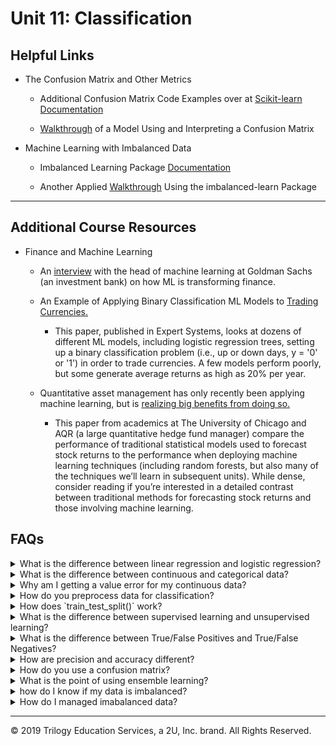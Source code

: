# Unit 11: Classification

## Helpful Links
* The Confusion Matrix and Other Metrics

  *  Additional Confusion Matrix Code Examples over at [Scikit-learn Documentation](https://scikit-learn.org/stable/modules/generated/sklearn.metrics.confusion_matrix.html)

  *  [Walkthrough](https://scikit-learn.org/stable/modules/generated/sklearn.metrics.confusion_matrix.html) of a Model Using and Interpreting a Confusion Matrix


* Machine Learning with Imbalanced Data

  * Imbalanced Learning Package [Documentation](https://imbalanced-learn.readthedocs.io/en/stable/index.html)

  * Another Applied [Walkthrough](https://towardsdatascience.com/a-deep-dive-into-imbalanced-data-over-sampling-f1167ed74b5) Using the imbalanced-learn Package



---

## Additional Course Resources

* Finance and Machine Learning
  *  An [interview](https://insights.som.yale.edu/insights/will-machine-learning-transform-finance) with the head of machine learning at Goldman Sachs (an investment bank) on how ML is transforming finance.

  * An Example of Applying Binary Classification ML Models to [Trading Currencies.](http://nrl.northumbria.ac.uk/34544/1/Evaluating%20machine%20learning.pdf)
    *  This paper, published in Expert Systems, looks at dozens of different ML models, including logistic regression trees, setting up a binary classification problem (i.e., up or down days, y = '0' or '1') in order to trade currencies. A few models perform poorly, but some generate average returns as high as 20% per year.

  *   Quantitative asset management has only recently been applying machine learning, but is [realizing big benefits from doing so.](https://dachxiu.chicagobooth.edu/download/ML.pdf)
      *  This paper from academics at The University of Chicago and AQR (a large quantitative hedge fund manager) compare the performance of traditional statistical models used to forecast stock returns to the performance when deploying machine learning techniques (including random forests, but also many of the techniques we’ll learn in subsequent units). While dense, consider reading if you’re interested in a detailed contrast between traditional methods for forecasting stock returns and those involving machine learning.

## FAQs

<details>
<summary>What is the difference between linear regression and logistic regression?</summary>

Though both use regression techniques, linear and logistic regressions are both quite different.  If the values you are predicting are continuous meaning they can be any number, then linear regression is the correct model.  If your values are categorical or binary, then logistic regression is the correct model.
</details>

<details>
<summary>What is the difference between continuous and categorical data?</summary>
Continous data is quantitative data that can be any number with infinte possibilities.
Categorical data is data that can be classified in specific groups.

Examples of categorical data inclue:
- Male, Female
- Yes, No
- Positve, Negative
- Good, Bad, Neutral
- Snickers, Milky Way, Twix
- Soccer, Hockey, Baseball, Basketball, Lacrosse

</details>

<details>
<summary>
Why am I getting a value error for my continuous data?</summary>

Are you running a Logistic Regression model and keep getting an error like the one below?

![continuous_err](Images/continuous_err.PNG)

This error means you are giving non-categorical data to your Logistic Regression model.  Logistic Regression models use categorical data, and cannot compute continuous data.

</details>


<details>
<summary>
 How do you preprocess data for classification?</summary>
Most categorical data is text based and must be converted to numerical so that computations can be ran.  For example ir your categories are male and female, you could convert them to 0 and 1.  scikit-learn offers functions that can handle this conversion simply.  Two options are `.LabelEncoder()` and `OneHotEncoder()`.

<blockquote>
<details>
<summary>Preprocessing Target Data</summary>

Using the .`Labelencoder()` method from scikit-learn we can convert categorical data to numberical.  We begin with a simple DataFrame showing 6 countries:

![country_df1](Images/country_df1.PNG)

Then we import `LabelEncoder` from sklern.preprocessing, after which we instantiate the `.LabelEncoder()` object, run a `.fit()` then `.transform()`.  The results are stored in a new variable `encoded_y` and inserted into a new DataFrame.

```python
from sklearn.preprocessing import LabelEncoder
encoder = LabelEncoder()
encoder.fit(df.Country)
encoded_y = encoder.transform(df.Country)
df['Encoded'] = encoded_y
```
Now you can see that the encoded values are numerical representations of the original countries:

![country_df2](Images/country_df2.PNG)

</details>

<details>
<summary>Preprocessing Feature Data</summary>
There are situations when using `.LabelEncoder()` is not appropriate.  If you are encoding target values, (the values you wish to predict), then using the label encoder is great, however if you are encoding feature values, this method can cause accidental bias in your model prediction.  This is because the numerical representations of the data will be interpreted as values by the model.  A category of 5 will be given more weight than a category of 1.  This is where the `.get_dummies()` pandas function used in Unit 10 comes into play.  The function works by splitting the categorical column of data into multiple columns of separate data with a 1 or 0 representation.  In the below example we use the `.get_dummies()` to convert the same country data as before:

```python
encoded_data = pd.get_dummies(df.Country, columns='Country')
```
![country_df3](Images/country_df3.PNG)
</details>
<details>
<summary>Scaling Feature Data</summary>
In our prevoius example, we converted feature data to binary to avoid introducing bias into the model.  For the same reason, we should scale data that has large numerical variance between features, so that all features are initiall weighted the same.  For example, let's suppose that our country dataframe also includes average number of children, average life expectancy, and average salary by country:

![country_df4](Images/country_df4.PNG)

These values vary greatly.  If you were using these values in a model, the higher numbers would automatically be read in with more weight bias.  That is where scaling comes in!  Using the `StandardScaler()` from scikit-learn, we will scale the data.  First we instantiate the `.StandardScaler()` instance, then fit it to the data, then transform the data and show in a new DataFrame:

```python
data_scaler = StandardScaler()
data_scaler.fit(df)
data_scaled = data_scaler.transform(df)
```
The new DataFrame shows the scaled data in place of the former values.  Now all the values standardized:


![country_df5](Images/country_df5.PNG)

</details>
</blockquote>
</details>

<details>
<summary>
 How does `train_test_split()` work?</summary>

The `train_test_split()` function makes splitting data for testing easy!  The function outputs 4 sets of data points - 2 sets of feature data, and 2 sets of target data.  This is why the variables that define the function are typically `X_train, X_test, y_train, y_test`.  The most important parameters of the function are the `X` and `y`.  During preprocessing we separate our data into the feature data, or `X`, and the target data, or `y`.

The `y` data are the values we wish to predict, and the `X` data are the values we use to influence our predictions.  If our data is stored in a DataFrame, we just break it out and store it in variables.  The values we wish to predict are stored as `y` and the features we are using to make our predictions are stored as `X`.  We then feed these into the `train_test_split()` function.

Other parameters include: `stratify`, `test_size`, `train_size`, `random_state`, and `shuffle`.

If the `y` values consists of binary data (for example, male/female), and 25% of those values are male, and 75% of those values are female, then setting the `stratify` parameter to `y` will ensure the test and train data have the same ratio of male to female as the entire data set.

The specific `test_size` and `train_size` can also be set to override the default sizes.  The default for these parameters will select sizes that complement the data set.  The defaults can be overridden using either `int` of `float` values.  If the value set is `int`, then this will indicate a specific sample size you wish to include in the test or train set.  If the value set is `float` then it will indicate a percentage of the total dataset you wish to include in the test or train set.

When using the `shuffle` parameter, the data is shuffled (randomized) prior to being divided into train and test sets.

When using this function the data is split randomly each time, however if the `random_state` parameter is set, the same random split will be selected each time.  To use this paramenter, any number can be used as the `random_state` as long as it is used each time you run the model.  Using this parameter will always ensure the same split is obtained even if `shuffle` is set to `True`.

An example of implementing a `train_test_split()` instance is as follows:

```python
X_train, X_test, y_train, y_test = train_test_split(X, y, stratify = y, shuffle = True)
```

</details>

<details>
<summary>
What is the difference between supervised learning and unsupervised learning?</summary>

Supervised models learn from labeled data and unsupervised models do not.  A simple way to visualize this would be think of yourself in this class!  You are the model and you are learning based on inputs from the class that are labeled - the class lessons, the tech stack, the assignments.  This is supervised learning.  Now if you were not in the class, and were attempting to learn all this on your own by just walking into a FinTech firm and watching what is happening around you - that would be unsupervised learning.

Another example would be learning languages.  If you grew up in a location where Spanish was spoken fluently in your home, and you decided to then learn English by enrolling in a class, this would be supervised learning.  The class is structured and you would learn from labeled inputs.  However if you grow up with English as your native tongue, you learned it by being immersed in the data around you from the time you were born.  This is an example of unsupervised learning.

</details>
<details>
<summary>
What is the difference between True/False Positives and True/False Negatives?</summary>
Keeping track of the differences between these four guys can be a mind bender.  It often makes more sense when thought of as a medical procedure.  For example let say you tested positive for flu, but you actually did not have it - this would be a False Positive.

When applying these terms to machine learning, where the values we are predicting are usually more than just true or false, and are less applicable to our daily lives as is medical testing, their meaning can become abstract.  Here is a quick reference for keeping them straight.  In our example, the model is predicting whether a color will be blue, green or purple.


<blockquote>
<details>
<summary>Terminology</summary>
The True/False part of our terminology means that the test predicted either correctly (true) or incorrectly (false).  The Postiive/Negative part of the term means that the test was predicting the presence (positive) or abscense (negative) of something.
</details>
<details>
<summary>True Positve</summary>
I thought you were green and I was right!

The model predicted this value as green and it is correct.
</details>
<details>
<summary>False Positive</summary>
I thought you were green and I was wrong!

The model predicted this value as green and it was incorrect.
</details>
<details>
<summary>True Negative</summary>
I thought you were not green and I was right!

The model predicted this value was not green it was correct.

</details>
<details>
<summary>False Negative</summary>
I thought you were not green and I was wrong!

The model predicted this value was not green and it was incorrect.
</details>
</details>

<details>
<summary>
How are precision and accuracy different?</summary>


Precision is a measure of how close elements are to each other.  Accuracy is a measure of how close items are to the target.
<img src='Images/acc_prec.png' width = 650>
</details>

<details>
<summary>
How do you use a confusion matrix?</summary>

<blockquote>
<details>
<summary>Layout</summary>
The basic layout of a confusion matrix is the actual values are listed along the x axis, and predicted values are listed along on the y axis.

![confusion1](Images/conf_matrix1.gif)
</details>
<details>
<summary>Precision</summary>
Precision is a measurement of how many positively predicted values were actually correct.  For example, if our model was predicting colors - blue, green and purple, precision would be the measurement of how many times time model predicted purple and the actual value was also purple.

The formula for precision is TP / (TP + FP).

![confusion3](Images/conf_matrix3.gif)
</details>

<details>
<summary>Recall</summary>
Recall is a measurement of how many times a value was predict and was incorrect.  For example, if our model was predicting colors - blue, green and purple, recall would be the measurement of how many times green was predicted incorrectly.

The formula for recall is TP / (TP + FN).

![confusion2](Images/conf_matrix2.gif)
</details>
</details>

<details>
<summary>
What is the point of using ensemble learning?</summary>

Ensemble learning is a method were multiple models are combined into one powerful predictor.  In classification instances, the different models might make a final prediction by calculating which class had the most votes.  In regression instances,  the mean of all results is typically taken and then offered as the final prediction.
</details>

<details>
<summary>
how do I know if my data is imbalanced?</summary>

</details>

<details>
<summary>
How do I managed imabalanced data?</summary>

</details>

---

© 2019 Trilogy Education Services, a 2U, Inc. brand. All Rights Reserved.
